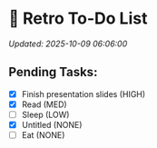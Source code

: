 # 📝 Retro To-Do List
_Updated: 2025-10-09 06:06:00_

## Pending Tasks:

- [x] Finish presentation slides (HIGH)
- [x] Read (MED)
- [ ] Sleep (LOW)
- [x] Untitled (NONE)
- [ ] Eat (NONE)
